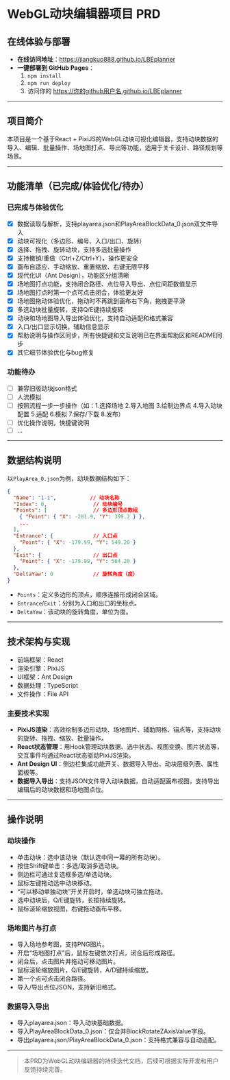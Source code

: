 # WebGL动块编辑器项目 PRD

## 在线体验与部署

- **在线访问地址**：https://jiangkuo888.github.io/LBEplanner
- **一键部署到 GitHub Pages**：
  1. `npm install`
  2. `npm run deploy`
  3. 访问你的 https://你的github用户名.github.io/LBEplanner

---

## 项目简介

本项目是一个基于React + PixiJS的WebGL动块可视化编辑器，支持动块数据的导入、编辑、批量操作、场地图打点、导出等功能，适用于关卡设计、路径规划等场景。

---

## 功能清单（已完成/体验优化/待办）

### 已完成与体验优化
- [x] 数据读取与解析，支持playarea.json和PlayAreaBlockData_0.json双文件导入
- [x] 动块可视化（多边形、编号、入口/出口、旋转）
- [x] 选择、拖拽、旋转动块，支持多选批量操作
- [x] 支持撤销/重做（Ctrl+Z/Ctrl+Y），操作更安全
- [x] 画布自适应、手动缩放、重置缩放、右键无限平移
- [x] 现代化UI（Ant Design），功能区分组清晰
- [x] 场地图打点功能，支持闭合路径、点位导入导出、点位间距数值显示
- [x] 场地图打点时第一个点可点击闭合，体验更友好
- [x] 场地图拖动体验优化，拖动时不再跳到画布右下角，拖拽更平滑
- [x] 多选动块批量旋转，支持Q/E键持续旋转
- [x] 动块和场地图导入导出体验优化，支持自动适配和格式兼容
- [x] 入口/出口显示切换，辅助信息显示
- [x] 帮助说明与操作区同步，所有快捷键和交互说明已在界面帮助区和README同步
- [x] 其它细节体验优化与bug修复

### 功能待办
- [ ] 兼容旧版动块json格式
- [ ] 人流模拟
- [ ] 按照流程一步一步操作（如：1.选择场地 2.导入地图 3.绘制边界点 4.导入动块配置 5.适配 6.模拟 7.保存/下载 8.发布）
- [ ] 优化操作说明，快捷键说明
- [ ] ...

---

## 数据结构说明

以`PlayArea_0.json`为例，动块数据结构如下：

```json
{
  "Name": "1-1",           // 动块名称
  "Index": 0,               // 动块编号
  "Points": [               // 多边形顶点数组
    { "Point": { "X": -281.9, "Y": 399.2 } },
    ...
  ],
  "Entrance": {             // 入口点
    "Point": { "X": -179.99, "Y": 549.20 }
  },
  "Exit": {                 // 出口点
    "Point": { "X": -179.99, "Y": 564.20 }
  },
  "DeltaYaw": 0             // 旋转角度（度）
}
```

- `Points`：定义多边形的顶点，顺序连接形成闭合区域。
- `Entrance`/`Exit`：分别为入口和出口的坐标点。
- `DeltaYaw`：该动块的旋转角度，单位为度。

---

## 技术架构与实现

- 前端框架：React
- 渲染引擎：PixiJS
- UI框架：Ant Design
- 数据处理：TypeScript
- 文件操作：File API

### 主要技术实现
- **PixiJS渲染**：高效绘制多边形动块、场地图片、辅助网格、锚点等，支持动块的旋转、拖拽、缩放、批量操作。
- **React状态管理**：用Hook管理动块数据、选中状态、视图变换、图片状态等，交互事件均通过React状态驱动PixiJS渲染。
- **Ant Design UI**：侧边栏集成功能开关、数据导入导出、动块层级列表、属性面板等。
- **数据导入导出**：支持JSON文件导入动块数据，自动适配画布视图，支持导出编辑后的动块数据和场地图点位。

---

## 操作说明

### 动块操作
- 单击动块：选中该动块（默认选中同一幕的所有动块）。
- 按住Shift键单击：多选/取消多选动块。
- 侧边栏可通过复选框多选/单选动块。
- 鼠标左键拖动选中动块移动。
- “可以移动单独动块”开关开启时，单选动块可独立拖动。
- 选中动块后，Q/E键旋转，长按持续旋转。
- 鼠标滚轮缩放视图，右键拖动画布平移。

### 场地图片与打点
- 导入场地参考图，支持PNG图片。
- 开启“场地图打点”后，鼠标左键依次打点，闭合后形成路径。
- 闭合后，点击图片并拖动可移动图片。
- 鼠标滚轮缩放图片，Q/E键旋转，A/D键持续缩放。
- 第一个点可点击闭合路径。
- 导入/导出点位JSON，支持新旧格式。

### 数据导入导出
- 导入playarea.json：导入动块基础数据。
- 导入PlayAreaBlockData_0.json：仅合并BlockRotateZAxisValue字段。
- 导出playarea.json/PlayAreaBlockData_0.json：支持格式兼容与自动适配。

---

> 本PRD为WebGL动块编辑器的持续迭代文档，后续可根据实际开发和用户反馈持续完善。 